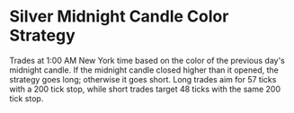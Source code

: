 # Silver Midnight Candle Color Strategy

Trades at 1:00 AM New York time based on the color of the previous day's midnight candle. If the midnight candle closed higher than it opened, the strategy goes long; otherwise it goes short. Long trades aim for 57 ticks with a 200 tick stop, while short trades target 48 ticks with the same 200 tick stop.
